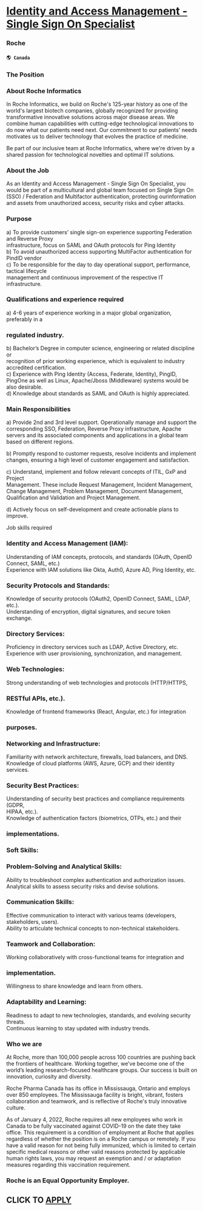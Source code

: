 # [Identity and Access Management - Single Sign On Specialist](https://www.remotewlb.com/apply/identity-and-access-management-single-sign-on-specialist)  
### Roche  
#### `🌎 Canada`  

### The Position

### About Roche Informatics

In Roche Informatics, we build on Roche's 125-year history as one of the world's largest biotech companies, globally recognized for providing transformative innovative solutions across major disease areas. We combine human capabilities with cutting-edge technological innovations to do now what our patients need next. Our commitment to our patients' needs motivates us to deliver technology that evolves the practice of medicine.

Be part of our inclusive team at Roche Informatics, where we're driven by a shared passion for technological novelties and optimal IT solutions.

### About the Job

As an Identity and Access Management - Single Sign On Specialist, you would be part of a multicultural and global team focused on Single Sign On (SSO) / Federation and Multifactor authentication, protecting ourinformation and assets from unauthorized access, security risks and cyber attacks.

### Purpose

a) To provide customers’ single sign-on experience supporting Federation and Reverse Proxy  
infrastructure, focus on SAML and OAuth protocols for Ping Identity  
b) To avoid unauthorized access supporting MultiFactor authentication for PindID vendor  
c) To be responsible for the day to day operational support, performance, tactical lifecycle  
management and continuous improvement of the respective IT infrastructure.

### Qualifications and experience required

a) 4-6 years of experience working in a major global organization, preferably in a

### regulated industry.

b) Bachelor’s Degree in computer science, engineering or related discipline or  
recognition of prior working experience, which is equivalent to industry accredited certification.  
c) Experience with Ping Identity (Access, Federate, Identity), PingID, PingOne as well as Linux, Apache/Jboss (Middleware) systems would be also desirable.  
d) Knowledge about standards as SAML and OAuth is highly appreciated.

### Main Responsibilities

a) Provide 2nd and 3rd level support. Operationally manage and support the  
corresponding SSO, Federation, Reverse Proxy infrastructure, Apache servers and its associated components and applications in a global team based on different regions.

b) Promptly respond to customer requests, resolve incidents and implement changes, ensuring a high level of customer engagement and satisfaction.

c) Understand, implement and follow relevant concepts of ITIL, GxP and Project  
Management. These include Request Management, Incident Management, Change Management, Problem Management, Document Management, Qualification and Validation and Project Management.

d) Actively focus on self-development and create actionable plans to improve.

Job skills required

### Identity and Access Management (IAM):

Understanding of IAM concepts, protocols, and standards (OAuth, OpenID  
Connect, SAML, etc.)  
Experience with IAM solutions like Okta, Auth0, Azure AD, Ping Identity, etc.

### Security Protocols and Standards:

Knowledge of security protocols (OAuth2, OpenID Connect, SAML, LDAP, etc.).  
Understanding of encryption, digital signatures, and secure token exchange.

### Directory Services:

Proficiency in directory services such as LDAP, Active Directory, etc.  
Experience with user provisioning, synchronization, and management.

### Web Technologies:

Strong understanding of web technologies and protocols (HTTP/HTTPS,

### RESTful APIs, etc.).

Knowledge of frontend frameworks (React, Angular, etc.) for integration

### purposes.

### Networking and Infrastructure:

Familiarity with network architecture, firewalls, load balancers, and DNS.  
Knowledge of cloud platforms (AWS, Azure, GCP) and their identity services.

### Security Best Practices:

Understanding of security best practices and compliance requirements (GDPR,  
HIPAA, etc.).  
Knowledge of authentication factors (biometrics, OTPs, etc.) and their

### implementations.

### Soft Skills:

### Problem-Solving and Analytical Skills:

Ability to troubleshoot complex authentication and authorization issues.  
Analytical skills to assess security risks and devise solutions.

### Communication Skills:

Effective communication to interact with various teams (developers,  
stakeholders, users).  
Ability to articulate technical concepts to non-technical stakeholders.

### Teamwork and Collaboration:

Working collaboratively with cross-functional teams for integration and

### implementation.

Willingness to share knowledge and learn from others.

### Adaptability and Learning:

Readiness to adapt to new technologies, standards, and evolving security  
threats.  
Continuous learning to stay updated with industry trends.

### Who we are

At Roche, more than 100,000 people across 100 countries are pushing back the frontiers of healthcare. Working together, we’ve become one of the world’s leading research-focused healthcare groups. Our success is built on innovation, curiosity and diversity.

Roche Pharma Canada has its office in Mississauga, Ontario and employs over 850 employees. The Mississauga facility is bright, vibrant, fosters collaboration and teamwork, and is reflective of Roche's truly innovative culture.

As of January 4, 2022, Roche requires all new employees who work in Canada to be fully vaccinated against COVID-19 on the date they take office. This requirement is a condition of employment at Roche that applies regardless of whether the position is on a Roche campus or remotely. If you have a valid reason for not being fully immunized, which is limited to certain specific medical reasons or other valid reasons protected by applicable human rights laws, you may request an exemption and / or adaptation measures regarding this vaccination requirement.

### Roche is an Equal Opportunity Employer.

  
## CLICK TO [APPLY](https://www.remotewlb.com/apply/identity-and-access-management-single-sign-on-specialist)

